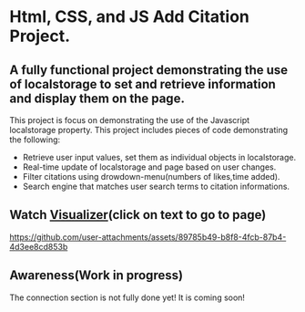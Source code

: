 # Html, CSS, and JS Add Citation Project.

## A fully functional project demonstrating the use of localstorage to set and retrieve information and display them on the page.

This project is focus on demonstrating the use of the Javascript localstorage property. This project includes pieces of code demonstrating the following:

- Retrieve user input values, set them as individual objects in localstorage.
- Real-time update of localstorage and page based on user changes.
- Filter citations using drowdown-menu(numbers of likes,time added).
- Search engine that matches user search terms to citation informations.

## Watch [Visualizer](https://eventoall.com/ )(click on text to go to page)

https://github.com/user-attachments/assets/89785b49-b8f8-4fcb-87b4-4d3ee8cd853b

## Awareness(Work in progress)

The connection section is not fully done yet! It is coming soon!
